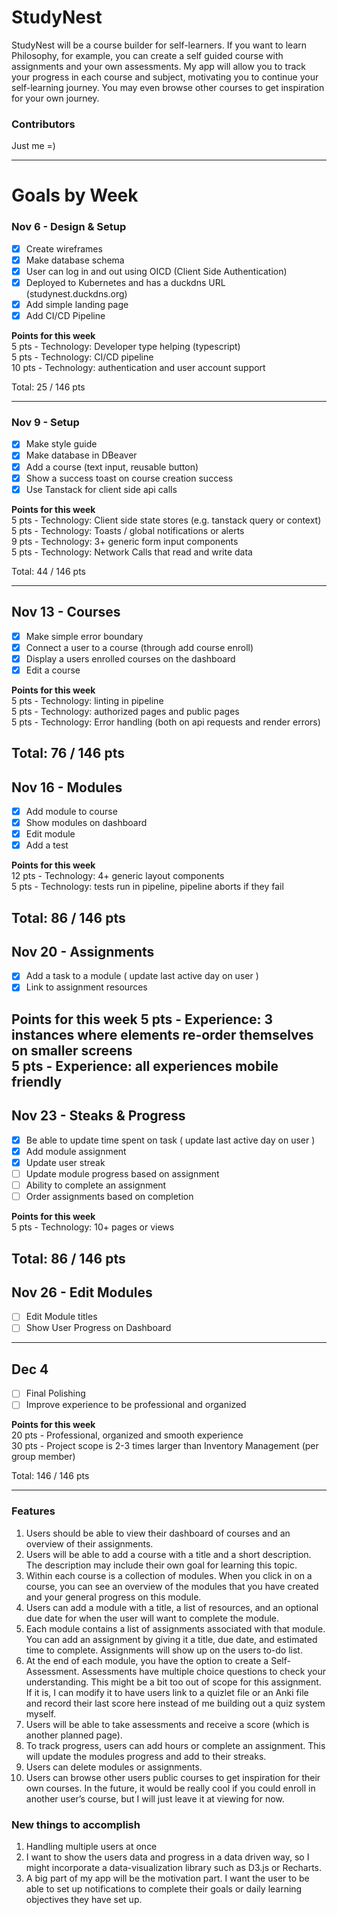 # StudyNest
StudyNest will be a course builder for self-learners. If you want to learn Philosophy, for example, you can create a self guided course with assignments and your own assessments. My app will allow you to track your progress in each course and subject, motivating you to continue your self-learning journey. You may even browse other courses to get inspiration for your own journey.

### Contributors 
Just me =)  

---
# Goals by Week
### Nov 6 - Design & Setup
- [x] Create wireframes
- [x] Make database schema
- [x] User can log in and out using OICD (Client Side Authentication)
- [x] Deployed to Kubernetes and has a duckdns URL (studynest.duckdns.org)
- [x] Add simple landing page
- [x] Add CI/CD Pipeline

**Points for this week**  
5 pts - Technology: Developer type helping (typescript)  
5 pts - Technology: CI/CD pipeline  
10 pts - Technology: authentication and user account support  

Total: 25 / 146 pts
<hr />

### Nov 9 - Setup
- [x] Make style guide
- [x] Make database in DBeaver
- [x] Add a course (text input, reusable button)
- [x] Show a success toast on course creation success
- [x] Use Tanstack for client side api calls

**Points for this week**  
5 pts - Technology: Client side state stores (e.g. tanstack query or context)  
5 pts - Technology: Toasts / global notifications or alerts  
9 pts - Technology: 3+ generic form input components  
5 pts - Technology: Network Calls that read and write data

Total: 44 / 146 pts

---
## Nov 13 - Courses
- [x] Make simple error boundary
- [x] Connect a user to a course (through add course enroll)
- [x] Display a users enrolled courses on the dashboard
- [x] Edit a course

**Points for this week**  
5 pts - Technology: linting in pipeline  
5 pts - Technology: authorized pages and public pages  
5 pts - Technology: Error handling (both on api requests and render errors)  

Total: 76 / 146 pts
---
## Nov 16 - Modules
- [x] Add module to course
- [x] Show modules on dashboard
- [x] Edit module
- [x] Add a test

**Points for this week**  
12 pts - Technology: 4+ generic layout components    
5 pts - Technology: tests run in pipeline, pipeline aborts if they fail  

Total: 86 / 146 pts
---
## Nov 20 - Assignments
- [x] Add a task to a module ( update last active day on user )
- [x] Link to assignment resources

**Points for this week**
5 pts - Experience: 3 instances where elements re-order themselves on smaller screens     
5 pts - Experience: all experiences mobile friendly  
--- 
## Nov 23 - Steaks & Progress
- [x] Be able to update time spent on task ( update last active day on user )
- [x] Add module assignment
- [x] Update user streak
- [ ] Update module progress based on assignment
- [ ] Ability to complete an assignment
- [ ] Order assignments based on completion

**Points for this week**  
5 pts - Technology: 10+ pages or views  

Total: 86 / 146 pts
--- 
## Nov 26 - Edit Modules
- [ ] Edit Module titles
- [ ] Show User Progress on Dashboard

--- 
## Dec 4
- [ ] Final Polishing
- [ ] Improve experience to be professional and organized

**Points for this week**  
20 pts - Professional, organized and smooth experience  
30 pts - Project scope is 2-3 times larger than Inventory Management (per group member)  

Total: 146 / 146 pts
<hr />

### Features
1. Users should be able to view their dashboard of courses and an overview of their assignments.
2. Users will be able to add a course with a title and a short description. The description may include their own goal for learning this topic.
3. Within each course is a collection of modules. When you click in on a course, you can see an overview of the modules that you have created and your general progress on this module.
4. Users can add a module with a title, a list of resources, and an optional due date for when the user will want to complete the module.
5. Each module contains a list of assignments associated with that module. You can add an assignment by giving it a title, due date, and estimated time to complete. Assignments will show up on the users to-do list.
6. At the end of each module, you have the option to create a Self-Assessment. Assessments have multiple choice questions to check your understanding. This might be a bit too out of scope for this assignment. If it is, I can modify it to have users link to a quizlet file or an Anki file and record their last score here instead of me building out a quiz system myself.
7. Users will be able to take assessments and receive a score (which is another planned page).
8. To track progress, users can add hours or complete an assignment. This will update the modules progress and add to their streaks.
9. Users can delete modules or assignments.
10. Users can browse other users public courses to get inspiration for their own courses. In the future, it would be really cool if you could enroll in another user’s course, but I will just leave it at viewing for now.

### New things to accomplish
1. Handling multiple users at once
2. I want to show the users data and progress in a data driven way, so I might incorporate a data-visualization library such as D3.js or Recharts.
3. A big part of my app will be the motivation part. I want the user to be able to set up notifications to complete their goals or daily learning objectives they have set up. 
